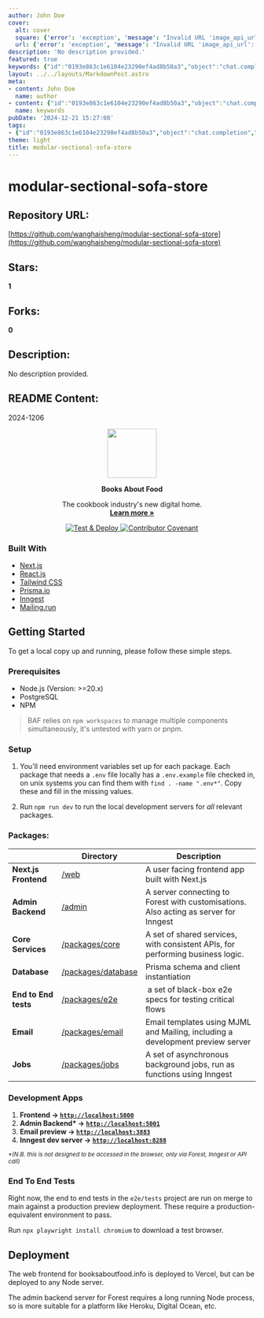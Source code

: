 ```yaml
---
author: John Doe
cover:
  alt: cover
  square: {'error': 'exception', 'message': "Invalid URL 'image_api_url': No scheme supplied. Perhaps you meant https://image_api_url?"}
  url: {'error': 'exception', 'message': "Invalid URL 'image_api_url': No scheme supplied. Perhaps you meant https://image_api_url?"}
description: 'No description provided.'
featured: true
keywords: {"id":"0193e863c1e6104e23290ef4ad8b50a3","object":"chat.completion","created":1734770672,"model":"Qwen/Qwen2.5-7B-Instruct","choices":[{"index":0,"message":{"role":"assistant","content":"### Keywords\n- Books About Food\n- Cookbook Industry\n- Digital Home\n- Next.js\n- React.js\n- Tailwind CSS\n- Prisma\n- Inngest\n- Mailing.run\n- Node.js\n- PostgreSQL\n- NPM\n- Next.js Frontend\n- Admin Backend\n- Core Services\n- Database\n- End to End tests\n- Email\n- Jobs\n- Vercel\n- Heroku\n- Digital Ocean\n- Playwright\n\n### Tags\n- Books\n- Food\n- Cookbooks\n- Web Development\n- Frontend\n- Backend\n- CI/CD\n- Testing\n- Deployment\n- Technology\n- Open Source\n- Software\n- Digital Services\n- Web Apps\n- Internet\n- Online Platforms"},"finish_reason":"stop"}],"usage":{"prompt_tokens":1054,"completion_tokens":159,"total_tokens":1213},"system_fingerprint":""}
layout: ../../layouts/MarkdownPost.astro
meta:
- content: John Doe
  name: author
- content: {"id":"0193e863c1e6104e23290ef4ad8b50a3","object":"chat.completion","created":1734770672,"model":"Qwen/Qwen2.5-7B-Instruct","choices":[{"index":0,"message":{"role":"assistant","content":"### Keywords\n- Books About Food\n- Cookbook Industry\n- Digital Home\n- Next.js\n- React.js\n- Tailwind CSS\n- Prisma\n- Inngest\n- Mailing.run\n- Node.js\n- PostgreSQL\n- NPM\n- Next.js Frontend\n- Admin Backend\n- Core Services\n- Database\n- End to End tests\n- Email\n- Jobs\n- Vercel\n- Heroku\n- Digital Ocean\n- Playwright\n\n### Tags\n- Books\n- Food\n- Cookbooks\n- Web Development\n- Frontend\n- Backend\n- CI/CD\n- Testing\n- Deployment\n- Technology\n- Open Source\n- Software\n- Digital Services\n- Web Apps\n- Internet\n- Online Platforms"},"finish_reason":"stop"}],"usage":{"prompt_tokens":1054,"completion_tokens":159,"total_tokens":1213},"system_fingerprint":""}
  name: keywords
pubDate: '2024-12-21 15:27:08'
tags:
- {"id":"0193e863c1e6104e23290ef4ad8b50a3","object":"chat.completion","created":1734770672,"model":"Qwen/Qwen2.5-7B-Instruct","choices":[{"index":0,"message":{"role":"assistant","content":"### Keywords\n- Books About Food\n- Cookbook Industry\n- Digital Home\n- Next.js\n- React.js\n- Tailwind CSS\n- Prisma\n- Inngest\n- Mailing.run\n- Node.js\n- PostgreSQL\n- NPM\n- Next.js Frontend\n- Admin Backend\n- Core Services\n- Database\n- End to End tests\n- Email\n- Jobs\n- Vercel\n- Heroku\n- Digital Ocean\n- Playwright\n\n### Tags\n- Books\n- Food\n- Cookbooks\n- Web Development\n- Frontend\n- Backend\n- CI/CD\n- Testing\n- Deployment\n- Technology\n- Open Source\n- Software\n- Digital Services\n- Web Apps\n- Internet\n- Online Platforms"},"finish_reason":"stop"}],"usage":{"prompt_tokens":1054,"completion_tokens":159,"total_tokens":1213},"system_fingerprint":""}
theme: light
title: modular-sectional-sofa-store
---
```


# modular-sectional-sofa-store

## Repository URL: 
[https://github.com/wanghaisheng/modular-sectional-sofa-store](https://github.com/wanghaisheng/modular-sectional-sofa-store)

## Stars: 
**1**

## Forks: 
**0**

## Description: 
No description provided.

## README Content: 
2024-1206

<p align="center">
<img src="web/src/app/apple-icon.png" width="100px" />
</p>

<p align="center">
  <strong>Books About Food</strong>
</p>
<p align="center">
  The cookbook industry's new digital home.<br />
  <a href="https://booksaboutfood.info"><strong>Learn more »</strong></a>
</p>

<p align="center">
  <a href="https://github.com/samtgarson/books-about-food/actions/workflows/deploy.yml">
    <img src="https://github.com/samtgarson/books-about-food/actions/workflows/deploy.yml/badge.svg?branch=main" alt="Test &amp; Deploy" style="max-width: 100%;">
  </a>
  <a href="CODE_OF_CONDUCT.md">
    <img src="https://img.shields.io/badge/Contributor%20Covenant-2.1-4baaaa.svg" alt="Contributor Covenant" data-canonical-src="https://img.shields.io/badge/Contributor%20Covenant-2.1-4baaaa.svg" style="max-width: 100%;">
  </a>
</p>

### Built With

- [Next.js](https://nextjs.org/)
- [React.js](https://reactjs.org/)
- [Tailwind CSS](https://tailwindcss.com/)
- [Prisma.io](https://prisma.io/)
- [Inngest](https://inngest.com/)
- [Mailing.run](https://www.mailing.run/)

## Getting Started

To get a local copy up and running, please follow these simple steps.

### Prerequisites

- Node.js (Version: >=20.x)
- PostgreSQL
- NPM

> BAF relies on `npm workspaces` to manage multiple components simultaneously, it's untested with yarn or pnpm.

### Setup

1. You'll need environment variables set up for each package. Each package that needs a `.env` file locally has a `.env.example` file checked in, on unix systems you can find them with `find . -name ".env*"`. Copy these and fill in the missing values.

2. Run `npm run dev` to run the local development servers for _all_ relevant packages.

### Packages:

|                      | Directory                                 | Description                                                                          |
| -------------------- | ----------------------------------------- | ------------------------------------------------------------------------------------ |
| **Next.js Frontend** | [/web](`web`)                             | A user facing frontend app built with Next.js                                        |
| **Admin Backend**    | [/admin](`admin`)                         | A server connecting to Forest with customisations. Also acting as server for Inngest |
| **Core Services**    | [/packages/core](`packages/core`)         | A set of shared services, with consistent APIs, for performing business logic.       |
| **Database**         | [/packages/database](`packages/database`) | Prisma schema and client instantiation                                               |
| **End to End tests** | [/packages/e2e](`packages/e2e`)           |  a set of black-box e2e specs for testing critical flows                             |
| **Email**            | [/packages/email](`packages/email`)       | Email templates using MJML and Mailing, including a development preview server       |
| **Jobs**             | [/packages/jobs](`packages/jobs`)         | A set of asynchronous background jobs, run as functions using Inngest                |

### Development Apps

1. **Frontend → [`http://localhost:5000`](http://localhost:5000)**
2. **Admin Backend\* → [`http://localhost:5001`](http://localhost:5001)**
3. **Email preview → [`http://localhost:3883`](http://localhost:3883)**
4. **Inngest dev server → [`http://localhost:8288`](http://localhost:8288)**

<sub><em>\*(N.B. this is not designed to be accessed in the browser, only via Forest, Inngest or API call)</em></sub>

### End To End Tests

Right now, the end to end tests in the `e2e/tests` project are run on merge to main against a production preview deployment. These require a production-equivalent environment to pass.

Run `npx playwright install chromium` to download a test browser.

## Deployment

The web frontend for booksaboutfood.info is deployed to Vercel, but can be deployed to any Node server.

The admin backend server for Forest requires a long running Node process, so is more suitable for a platform like Heroku, Digital Ocean, etc.

